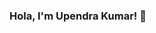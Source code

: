 ### Hola, I'm Upendra Kumar! 👋

<!--
**imkushwaha/imkushwaha** is a ✨ _special_ ✨ repository because its `README.md` (this file) appears on your GitHub profile.

Here are some ideas to get you started:

- 🔭 I’m currently working on Data science Projects
- 🌱 I’m currently learning Data Science 
- 👯 I’m looking to collaborate on IT Sector 
- 🤔 I’m looking for help with Projects on Data Science
- 💬 Ask me about My Projects
- 📫 How to reach me: Twitter
- 😄 Pronouns: He/His
- ⚡ Fun fact: TMKOC.
-->

